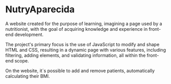 # NutryAparecida

A website created for the purpose of learning, imagining a page used by a nutritionist, with the goal of acquiring knowledge and experience in front-end development.

The project's primary focus is the use of JavaScript to modify and shape HTML and CSS, resulting in a dynamic page with various features, 
including filtering, adding elements, and validating information, all within the front-end scope.

On the website, it´s possible to add and remove patients, automatically calculating their BMI.





